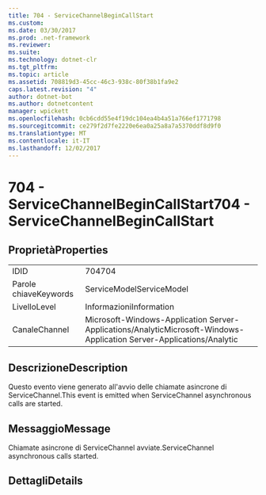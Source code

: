 ```yaml
---
title: 704 - ServiceChannelBeginCallStart
ms.custom: 
ms.date: 03/30/2017
ms.prod: .net-framework
ms.reviewer: 
ms.suite: 
ms.technology: dotnet-clr
ms.tgt_pltfrm: 
ms.topic: article
ms.assetid: 708819d3-45cc-46c3-938c-80f38b1fa9e2
caps.latest.revision: "4"
author: dotnet-bot
ms.author: dotnetcontent
manager: wpickett
ms.openlocfilehash: 0cb6cdd55e4f19dc104ea4b4a51a766ef1771798
ms.sourcegitcommit: ce279f2d7fe2220e6ea0a25a8a7a5370ddf8d9f0
ms.translationtype: MT
ms.contentlocale: it-IT
ms.lasthandoff: 12/02/2017
---
```

# <a name="704---servicechannelbegincallstart"></a><span data-ttu-id="9ea63-102">704 - ServiceChannelBeginCallStart</span><span class="sxs-lookup"><span data-stu-id="9ea63-102">704 - ServiceChannelBeginCallStart</span></span>
## <a name="properties"></a><span data-ttu-id="9ea63-103">Proprietà</span><span class="sxs-lookup"><span data-stu-id="9ea63-103">Properties</span></span>  
  
|||  
|-|-|  
|<span data-ttu-id="9ea63-104">ID</span><span class="sxs-lookup"><span data-stu-id="9ea63-104">ID</span></span>|<span data-ttu-id="9ea63-105">704</span><span class="sxs-lookup"><span data-stu-id="9ea63-105">704</span></span>|  
|<span data-ttu-id="9ea63-106">Parole chiave</span><span class="sxs-lookup"><span data-stu-id="9ea63-106">Keywords</span></span>|<span data-ttu-id="9ea63-107">ServiceModel</span><span class="sxs-lookup"><span data-stu-id="9ea63-107">ServiceModel</span></span>|  
|<span data-ttu-id="9ea63-108">Livello</span><span class="sxs-lookup"><span data-stu-id="9ea63-108">Level</span></span>|<span data-ttu-id="9ea63-109">Informazioni</span><span class="sxs-lookup"><span data-stu-id="9ea63-109">Information</span></span>|  
|<span data-ttu-id="9ea63-110">Canale</span><span class="sxs-lookup"><span data-stu-id="9ea63-110">Channel</span></span>|<span data-ttu-id="9ea63-111">Microsoft-Windows-Application Server-Applications/Analytic</span><span class="sxs-lookup"><span data-stu-id="9ea63-111">Microsoft-Windows-Application Server-Applications/Analytic</span></span>|  
  
## <a name="description"></a><span data-ttu-id="9ea63-112">Descrizione</span><span class="sxs-lookup"><span data-stu-id="9ea63-112">Description</span></span>  
 <span data-ttu-id="9ea63-113">Questo evento viene generato all'avvio delle chiamate asincrone di ServiceChannel.</span><span class="sxs-lookup"><span data-stu-id="9ea63-113">This event is emitted when ServiceChannel asynchronous calls are started.</span></span>  
  
## <a name="message"></a><span data-ttu-id="9ea63-114">Messaggio</span><span class="sxs-lookup"><span data-stu-id="9ea63-114">Message</span></span>  
 <span data-ttu-id="9ea63-115">Chiamate asincrone di ServiceChannel avviate.</span><span class="sxs-lookup"><span data-stu-id="9ea63-115">ServiceChannel asynchronous calls started.</span></span>  
  
## <a name="details"></a><span data-ttu-id="9ea63-116">Dettagli</span><span class="sxs-lookup"><span data-stu-id="9ea63-116">Details</span></span>
